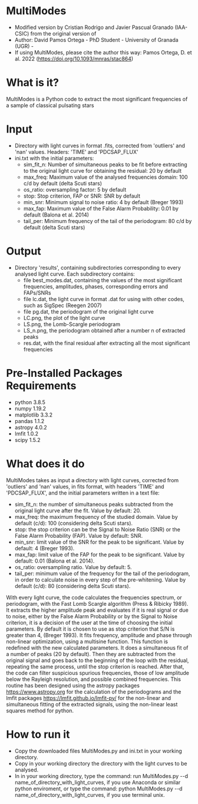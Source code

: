 # MultiModes
- Modified version by Cristian Rodrigo and Javier Pascual Granado (IAA-CSIC) from the original version of
- Author: David Pamos Ortega - PhD Student - University of Granada (UGR) -
- If using MultiModes, please cite the author this way: Pamos Ortega, D. et al. 2022 (https://doi.org/10.1093/mnras/stac864)

# What is it?
MultiModes is a Python code to extract the most significant frequencies of a sample of classical pulsating stars

# Input
- Directory with light curves in format .fits, corrected from 'outliers' and 'nan' values. Headers: 'TIME' and 'PDCSAP_FLUX'
- ini.txt with the initial parameters: 
  - sim_fit_n: Number of simultaneous peaks to be fit before extracting to the original light curve for obtaining the residual: 20 by default
  - max_freq: Maximum value of the analysed frequencies domain: 100 c/d by default (delta Scuti stars)
  - os_ratio: oversampling factor: 5 by default
  - stop: Stop criterion, FAP or SNR: SNR by default
  - min_snr: Minimum signal to noise ratio: 4 by default (Breger 1993)
  - max_fap: Maximum value of the False Alarm Probability: 0.01 by default (Balona et al. 2014)
  - tail_per: Minimum  frequency of the tail of the periodogram: 80 c/d by default (delta Scuti stars)
  
# Output
- Directory 'results', containing subdirectories corresponding to every analysed light curve. Each subdirectory contains:
  - file best_modes.dat, containing the values of the most significant frequencies, amplitudes, phases, corresponding errors and FAPs/SNRs
  - file lc.dat, the light curve in format .dat for using with other codes, such as SigSpec (Reegen 2007)
  - file pg.dat, the periodogram of the original light curve
  - LC.png, the plot of the light curve
  - LS.png, the Lomb-Scargle periodogram
  - LS_n.png, the periodogram obtained after a number n of extracted peaks
  - res.dat, with the final residual after extracting all the most significant frequencies

# Pre-Installed Packages Requirements
- python 3.8.5
- numpy 1.19.2
- matplotlib 3.3.2
- pandas 1.1.2
- astropy 4.0.2
- lmfit 1.0.2
- scipy 1.5.2

# What does it do
MultiModes takes as input a directory with light curves, corrected from 'outliers' and 'nan' values, in fits format, with headers 'TIME' and 'PDCSAP_FLUX', and the initial parameters written in a text file:
- sim_fit_n: the number of simultaneous peaks subtracted from the original light curve after the fit. Value by default: 20.
- max_freq: the  maximum frequency of the studied domain. Value by default (c/d): 100 (considering delta Scuti stars).
- stop: the stop criterion can be the Signal to Noise Ratio (SNR) or the False Alarm Probability (FAP). Value by default: SNR.
- min_snr: limit value of the SNR for the peak to be significant. Value by default: 4 (Breger 1993).
- max_fap: limit value of the FAP for the peak to be significant. Value by default: 0.01 (Balona et al. 2014).
- os_ratio: oversampling ratio. Value by default: 5.
- tail_per: minimum value of the frequency for the tail of the periodogram, in order to calculate noise in every step of the pre-whitening. Value by default (c/d): 80 (considering delta Scuti stars). 

With every light curve, the code calculates the frequencies spectrum, or periodogram, with the Fast Lomb Scargle algorithm (Press & Ribicky 1989). It extracts the higher amplitude peak and evaluates if it is real signal or due to noise, either by the False Alarm Probability or by the Signal to Noise criterion, it is a decision of the user at the time of choosing the initial parameters. By default it is chosen to use as  stop criterion that S/N is greater than 4, (Breger 1993).
It fits frequency, amplitude and phase through non-linear optimization, using a multisine function. This function is redefined with the new calculated parameters. It does a simultaneous fit of a number of peaks (20 by default).
Then they are subtracted from the original signal and goes back to the beginning of the loop  with the residual, repeating the same process, until the stop criterion is reached. 
After that, the code can filter suspicious spurious frequencies, those of low amplitude below the Rayleigh resolution, and possible combined frequencies. 
This routine has been designed using the astropy packages https://www.astropy.org for the calculation of the periodograms and the lmfit packages https://lmfit.github.io/lmfit-py/ for the non-linear and simultaneous fitting of the extracted signals, using the non-linear least squares method for python.

# How to run it
- Copy the downloaded files MultiModes.py and ini.txt in your working directory.
- Copy in your working directory the directory with the light curves to be analysed.
- In in your working directory, type the command: run MultiModes.py --d name_of_directory_with_light_curves, if you use Anaconda or similar python enviroment, or type the command: python MultiModes.py --d name_of_directory_with_light_curves, if you use terminal unix. 
